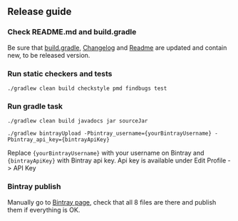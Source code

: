 ## Release guide

### Check README.md and build.gradle

Be sure that [build.gradle](build.gradle), [Changelog](../CHANGELOG.md) and [Readme](../README.md) are updated and contain new, to be released version.

### Run static checkers and tests
`./gradlew clean build checkstyle pmd findbugs test`

### Run gradle task

`./gradlew clean build javadocs jar sourceJar`

`./gradlew bintrayUpload -Pbintray_username={yourBintrayUsername} -Pbintray_api_key={bintrayApiKey}`

Replace `{yourBintrayUsername}` with your username on Bintray and `{bintrayApiKey}` with Bintray api key. Api key is available under Edit Profile -> API Key

### Bintray publish

Manually go to [Bintray page](https://bintray.com/infinum/android), check that all 8 files are there and publish them if everything is OK.